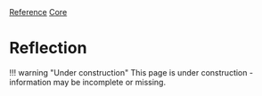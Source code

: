 <div class="ompdoc-api-breadcrumbs">
<a href="../../">Reference</a>
<a href="../">Core</a>
</div>

# Reflection

!!! warning "Under construction"
    This page is under construction - information may be incomplete or missing.
